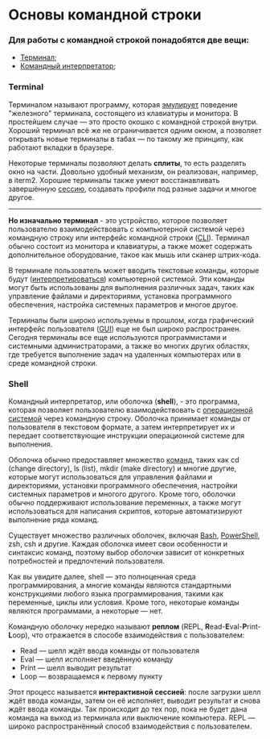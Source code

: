 # Основы командной строки

### Для работы с командной строкой понадобятся две вещи:

+ [Терминал](#Terminal);
+ [Командный интерпретатор](#Shell);

### Terminal

Терминалом называют программу, которая [эмулирует](./glossary.md#эмулирует) поведение "железного" терминала, состоящего из клавиатуры и монитора. В простейшем случае — это просто окошко с командной строкой внутри. Хороший терминал всё же не ограничивается одним окном, а позволяет открывать новые терминалы в табах — по такому же принципу, как работают вкладки в браузере.

Некоторые терминалы позволяют делать **сплиты**, то есть разделять окно на части. Довольно удобный механизм, он реализован, например, в iterm2.
Хорошие терминалы также умеют восстанавливать завершённую [сессию](./glossary.md#сессия), создавать профили под разные задачи и многое другое.

*****
**Но изначально терминал** - это устройство, которое позволяет пользователю взаимодействовать с компьютерной системой через командную строку или интерфейс командной строки ([CLI](./cli.md)). Терминал обычно состоит из монитора и клавиатуры, а также может содержать дополнительное оборудование, такое как мышь или сканер штрих-кода.

В терминале пользователь может вводить текстовые команды, которые будут  ([интерпретироваться](./glossary.md#интерпретация)) компьютерной системой. Эти команды могут быть использованы для выполнения различных задач, таких как управление файлами и директориями, установка программного обеспечения, настройка системных параметров и многое другое.

Терминалы были широко используемы в прошлом, когда графический интерфейс пользователя ([GUI](./gui.md)) еще не был широко распространен. Сегодня терминалы все еще используются программистами и системными администраторами, а также во многих других областях, где требуется выполнение задач на удаленных компьютерах или в среде командной строки.

### Shell

Командный интерпретатор, или оболочка (**shell**), - это программа, которая позволяет пользователю взаимодействовать с [операционной системой](./os.md) через командную строку. Оболочка принимает команды от пользователя в текстовом формате, а затем интерпретирует их и передает соответствующие инструкции операционной системе для выполнения.

Оболочка обычно предоставляет множество [команд](./commands.md), таких как cd (change directory), ls (list), mkdir (make directory) и многие другие, которые могут использоваться для управления файлами и директориями, установки программного обеспечения, настройки системных параметров и многого другого. Кроме того, оболочки обычно поддерживают использование переменных, а также могут использоваться для написания скриптов, которые автоматизируют выполнение ряда команд.

Существует множество различных оболочек, включая [Bash](./bash.md), [PowerShell](./powershell.md), zsh, csh и другие. Каждая оболочка имеет свои особенности и синтаксис команд, поэтому выбор оболочки зависит от конкретных потребностей и предпочтений пользователя.

Как вы увидите далее, shell — это полноценная среда программирования, а многие команды являются стандартными конструкциями любого языка программирования, такими как переменные, циклы или условия. Кроме того, некоторые команды являются программами, а некоторые — нет.

Командную оболочку нередко называют **реплом** (REPL, **R**ead-**E**val-**P**rint-**L**oop), что отражается в способе взаимодействия с пользователем:

+ Read — шелл ждёт ввода команды от пользователя
+ Eval — шелл исполняет введённую команду
+ Print — шелл выводит результат
+ Loop — возвращаемся к первому пункту

Этот процесс называется **интерактивной сессией**: после загрузки шелл ждёт ввода команды, затем он её исполняет, выводит результат и снова ждёт ввода команды. Так происходит до тех пор, пока не будет дана команда на выход из терминала или выключение компьютера. REPL — широко распространённый способ взаимодействия с пользователем.
